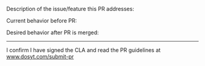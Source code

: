 Description of the issue/feature this PR addresses:

Current behavior before PR:

Desired behavior after PR is merged:




---
I confirm I have signed the CLA and read the PR guidelines at www.dosyt.com/submit-pr
